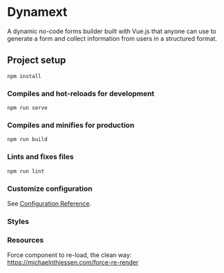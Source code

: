 # Dynamext

A dynamic no-code forms builder built with Vue.js that anyone can use to generate a form and collect information from users in a structured format. 


## Project setup
```
npm install
```

### Compiles and hot-reloads for development
```
npm run serve
```

### Compiles and minifies for production
```
npm run build
```

### Lints and fixes files
```
npm run lint
```

### Customize configuration
See [Configuration Reference](https://cli.vuejs.org/config/).

### Styles

### Resources

Force component to re-load, the clean way:
https://michaelnthiessen.com/force-re-render


